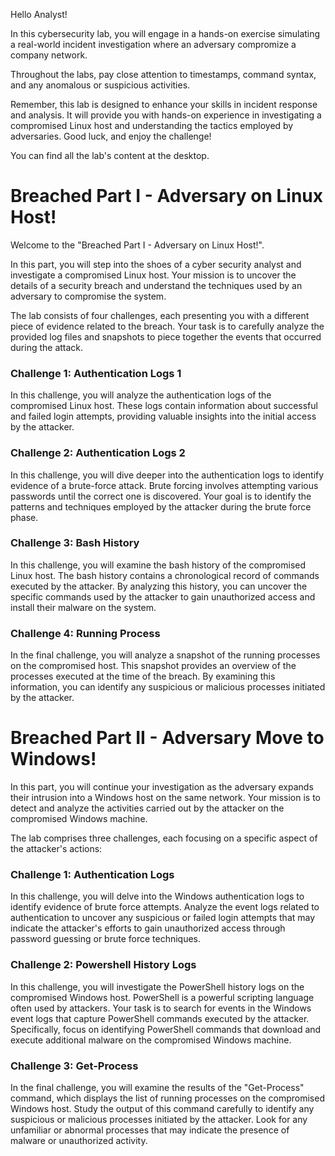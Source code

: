 Hello Analyst!

In this cybersecurity lab, you will engage in a hands-on exercise simulating a real-world incident investigation where an adversary compromize a company network.

Throughout the labs, pay close attention to timestamps, command syntax, and any anomalous or suspicious activities.

Remember, this lab is designed to enhance your skills in incident response and analysis. It will provide you with hands-on experience in investigating a compromised Linux host and understanding the tactics employed by adversaries. Good luck, and enjoy the challenge!

You can find all the lab's content at the desktop.

# Breached Part I - Adversary on Linux Host!

Welcome to the "Breached Part I - Adversary on Linux Host!".

In this part, you will step into the shoes of a cyber security analyst and investigate a compromised Linux host. Your mission is to uncover the details of a security breach and understand the techniques used by an adversary to compromise the system.


The lab consists of four challenges, each presenting you with a different piece of evidence related to the breach. Your task is to carefully analyze the provided log files and snapshots to piece together the events that occurred during the attack.


### Challenge 1: Authentication Logs 1
In this challenge, you will analyze the authentication logs of the compromised Linux host. These logs contain information about successful and failed login attempts, providing valuable insights into the initial access by the attacker.


### Challenge 2: Authentication Logs 2
In this challenge, you will dive deeper into the authentication logs to identify evidence of a brute-force attack. Brute forcing involves attempting various passwords until the correct one is discovered. Your goal is to identify the patterns and techniques employed by the attacker during the brute force phase.


### Challenge 3: Bash History
In this challenge, you will examine the bash history of the compromised Linux host. The bash history contains a chronological record of commands executed by the attacker. By analyzing this history, you can uncover the specific commands used by the attacker to gain unauthorized access and install their malware on the system.


### Challenge 4: Running Process
In the final challenge, you will analyze a snapshot of the running processes on the compromised host. This snapshot provides an overview of the processes executed at the time of the breach. By examining this information, you can identify any suspicious or malicious processes initiated by the attacker.


# Breached Part II - Adversary Move to Windows!
 
In this part, you will continue your investigation as the adversary expands their intrusion into a Windows host on the same network. Your mission is to detect and analyze the activities carried out by the attacker on the compromised Windows machine.

The lab comprises three challenges, each focusing on a specific aspect of the attacker's actions:


### Challenge 1: Authentication Logs
In this challenge, you will delve into the Windows authentication logs to identify evidence of brute force attempts. Analyze the event logs related to authentication to uncover any suspicious or failed login attempts that may indicate the attacker's efforts to gain unauthorized access through password guessing or brute force techniques.


### Challenge 2: Powershell History Logs
In this challenge, you will investigate the PowerShell history logs on the compromised Windows host. PowerShell is a powerful scripting language often used by attackers. Your task is to search for events in the Windows event logs that capture PowerShell commands executed by the attacker. Specifically, focus on identifying PowerShell commands that download and execute additional malware on the compromised Windows machine.


### Challenge 3: Get-Process
In the final challenge, you will examine the results of the "Get-Process" command, which displays the list of running processes on the compromised Windows host. Study the output of this command carefully to identify any suspicious or malicious processes initiated by the attacker. Look for any unfamiliar or abnormal processes that may indicate the presence of malware or unauthorized activity.
